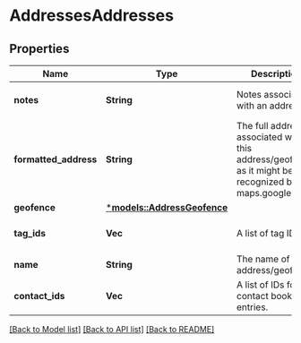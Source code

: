 # AddressesAddresses

## Properties
Name | Type | Description | Notes
------------ | ------------- | ------------- | -------------
**notes** | **String** | Notes associated with an address. | [optional] [default to None]
**formatted_address** | **String** | The full address associated with this address/geofence, as it might be recognized by maps.google.com | 
**geofence** | [***models::AddressGeofence**](AddressGeofence.md) |  | 
**tag_ids** | **Vec<i64>** | A list of tag IDs. | [optional] [default to None]
**name** | **String** | The name of this address/geofence | 
**contact_ids** | **Vec<i64>** | A list of IDs for contact book entries. | [optional] [default to None]

[[Back to Model list]](../README.md#documentation-for-models) [[Back to API list]](../README.md#documentation-for-api-endpoints) [[Back to README]](../README.md)


